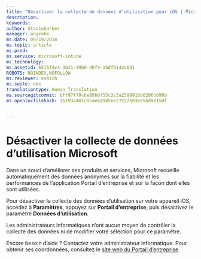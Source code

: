 ```yaml
---
title: "Désactiver la collecte de données d’utilisation pour iOS | Microsoft Intune"
description: 
keywords: 
author: Staciebarker
manager: angrobe
ms.date: 09/19/2016
ms.topic: article
ms.prod: 
ms.service: microsoft-intune
ms.technology: 
ms.assetid: 6515f4c4-3821-49b0-9bfe-abdf8143c8d1
ROBOTS: NOINDEX,NOFOLLOW
ms.reviewer: esmich
ms.suite: ems
translationtype: Human Translation
ms.sourcegitcommit: bff97f79c6e88bbf55c2c3a259891bb6206b690b
ms.openlocfilehash: 1b193a401c05ae649456e27222503ee5bd9e150f


---
```



# Désactiver la collecte de données d’utilisation Microsoft

Dans un souci d’améliorer ses produits et services, Microsoft recueille automatiquement des données anonymes sur la fiabilité et les performances de l’application Portail d’entreprise et sur la façon dont elles sont utilisées.

Pour désactiver la collecte des données d’utilisation sur votre appareil iOS, accédez à **Paramètres**, appuyez sur **Portail d’entreprise**, puis désactivez le paramètre **Données d’utilisation**.

Les administrateurs informatiques n’ont aucun moyen de contrôler la collecte des données ni de modifier votre sélection pour ce paramètre.

Encore besoin d’aide ? Contactez votre administrateur informatique. Pour obtenir ses coordonnées, consultez le [site web du Portail d’entreprise](http://portal.manage.microsoft.com).




<!--HONumber=Sep16_HO3-->


